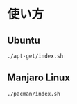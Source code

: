 使い方
======

Ubuntu
------

```bash
./apt-get/index.sh
```

Manjaro Linux
-------------

```bash
./pacman/index.sh
```
